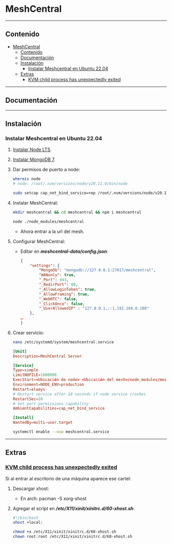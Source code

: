 # MeshCentral

---

## Contenido

- [MeshCentral](#meshcentral)
  - [Contenido](#contenido)
  - [Documentación](#documentación)
  - [Instalación](#instalación)
    - [Instalar Meshcentral en Ubuntu 22.04](#instalar-meshcentral-en-ubuntu-2204)
  - [Extras](#extras)
    - [KVM child process has unexpectedly exited](#kvm-child-process-has-unexpectedly-exited)

---

## Documentación

---

## Instalación

### Instalar Meshcentral en Ubuntu 22.04

1. [Instalar Node LTS](../../programacion/frameworks/fullstack/nodejs.md#instalar-nodejs-en-ubuntu-2204-usando-nvm).

2. [Instalar MongoDB 7](../../database/nosql/mongodb.md#instalar-mongodb-7-en-ubuntu-2204).

3. Dar permisos de puerto a node:

   ```sh
   whereis node
   # node: /root/.nvm/versions/node/v20.11.0/bin/node

   sudo setcap cap_net_bind_service=+ep /root/.nvm/versions/node/v20.11.0/bin/node
   ```

4. Instalar MeshCentral:

   ```sh
   mkdir meshcentral && cd meshcentral && npm i meshcentral

   node ./node_modules/meshcentral
   ```

   - Ahora entrar a la url del mesh.

5. Configurar MeshCentral:

   - Editar en **_meshcentral-data/config.json_**:

     ```json
     {
         "settings": {
             "MongoDb": "mongodb://127.0.0.1:27017/meshcentral",
             "WANonly": true,
             "_Port": 443,
             "_RedirPort": 80,
             "_AllowLoginToken": true,
             "_AllowFraming": true,
             "_WebRTC": false,
             "_ClickOnce": false,
             "_UserAllowedIP" : "127.0.0.1,::1,192.168.0.100"
         },
     …
     }
     ```

6. Crear servicio:

   ```sh
   nano /etc/systemd/system/meshcentral.service
   ```

   ```conf
   [Unit]
   Description=MeshCentral Server

   [Service]
   Type=simple
   LimitNOFILE=1000000
   ExecStart=<Ubicación de node> <Ubicación del mesh>/node_modules/meshcentral
   Environment=NODE_ENV=production
   Restart=always
   # Restart service after 10 seconds if node service crashes
   RestartSec=10
   # Set port permissions capability
   AmbientCapabilities=cap_net_bind_service

   [Install]
   WantedBy=multi-user.target
   ```

   ```sh
   systemctl enable --now meshcentral.service
   ```

---

## Extras

### [KVM child process has unexpectedly exited](https://github.com/Ylianst/MeshAgent/issues/135#issuecomment-1505193977)

Si al entrar al escritorio de una máquina aparece ese cartel:

1. Descargar xhost:

   - En arch: pacman -S xorg-xhost

2. Agregar el script en **_/etc/X11/xinit/xinitrc.d/60-xhost.sh_**:

   ```sh
   #!/bin/bash
   xhost +local:
   ```

   ```sh
   chmod +x /etc/X11/xinit/xinitrc.d/60-xhost.sh
   chown root:root /etc/X11/xinit/xinitrc.d/60-xhost.sh
   ```
